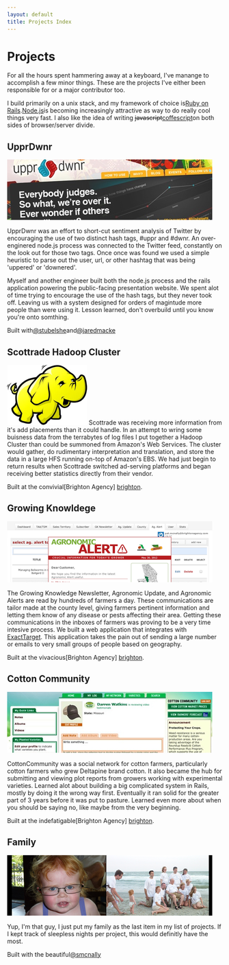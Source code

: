 ```yaml
---
layout: default
title: Projects Index
---
```


Projects
========

For all the hours spent hammering away at a keyboard, I've manange to
accomplish a few minor things. These are the projects I've either been
responsible for or a major contributor too.

I build primarily on a unix stack, and my framework of choice is[Ruby
on Rails](http://rubyonrails.org/).[Node.js](http://nodejs.org)is becoming increasingly
attractive as way to do really cool things very fast. I also like the
idea of writing <del>javascript</del>[coffescript](http://jashkenas.github.com/coffee-script/)on both sides of browser/server
divide.

UpprDwnr
--------

![UpprDwnr Screenshot](/images/work/uppr_dwnr.jpg)

UpprDwnr was an effort to short-cut sentiment analysis of Twitter by
encouraging the use of two distinct hash tags, #uppr and #dwnr. An
over-enginered node.js process was connected to the Twitter feed,
constantly on the look out for those two tags. Once once was found we
used a simple heuristic to parse out the user, url, or other hashtag
that was being 'uppered' or 'downered'.

Myself and another engineer built both the node.js process and the rails
application powering the public-facing presentation website. We spent
alot of time trying to encourage the use of the hash tags, but they
never took off. Leaving us with a system designed for orders of
magintude more people than were using it. Lesson learned, don't
overbuild until you know you're onto somthing.

Built with[@stubelshe](http://twitter.com/stubelshe)and[@jaredmacke](http://twitter.com/jaredmacke)

Scottrade Hadoop Cluster
--------

![Hadoop Mascot](/images/work/hadoop.png) Scottrade was receiving more
information from it's add placements than it could handle. In an
attempt to wring some buisness data from the terrabytes of log files
I put together a Hadoop Cluster than could be summoned from Amazon's
Web Services. The cluster would gather, do rudimentary interpretation
and translation, and store the data in a large HFS running on-top of
Amazon's EBS. We had just begin to return results when Scottrade
switched ad-serving platforms and began receiving better statistics
directly from their vendor.

Built at the convivial[Brighton Agency] [brighton].

Growing Knowldege
--------
![CottonCommunity Screenshot](/images/work/growingknowledge.png)

The Growing Knowledge Newsletter, Agronomic Update, and Agronomic
Alerts are read by hundreds of farmers a day. These communications are
tailor made at the county level, giving farmers pertinent information
and letting them know of any disease or pests affecting their
area. Getting these communications in the inboxes of farmers was
proving to be a very time intesive process. We built a web application
that integrates with [ExactTarget](http://www.exacttarget.com). This application takes the
pain out of sending a large number or emails to very small groups of
people based on geography.

Built at the vivacious[Brighton Agency] [brighton].

Cotton Community
--------

![CottonCommunity Screenshot](/images/work/cottoncommunity.jpg)

CottonCommunity was a social network for cotton farmers, particularly
cotton farmers who grew Deltapine brand cotton. It also became the hub
for submitting and viewing plot reports from growers working with
experimental varieties. Learned alot about building a big complicated
system in Rails, mostly by doing it the wrong way first. Eventually it
ran solid for the greater part of 3 years before it was put to
pasture. Learned even more about when you should be saying no, like
maybe from the very beginning.

Built at the indefatigable[Brighton Agency] [brighton].


[brighton]: http://www.brightonagency.com

Family
----------

![Family Screenshot](/images/work/family2.jpg)

Yup, I'm that guy, I just put my family as the last item in my list of
projects. If I kept track of sleepless nights per project, this would
definitly have the most.

Built with the beautiful[@smcnally](http://twitter.com/smcnally)